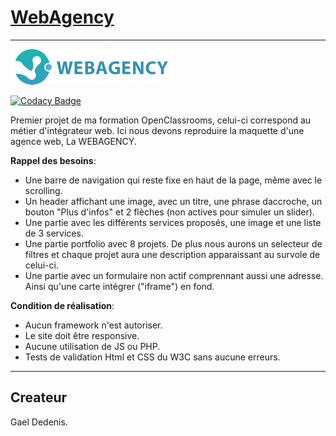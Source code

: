# [WebAgency](https://webagency.gael-dedenis.fr)
__________________________________________________________________________________________________________________________________________

![Logo WebAgency](images/logo.png)

[![Codacy Badge](https://api.codacy.com/project/badge/Grade/16f30834b048468b86299dd252774cdc)](https://www.codacy.com/manual/Gael-Dedenis/webagency?utm_source=github.com&amp;utm_medium=referral&amp;utm_content=Gael-Dedenis/webagency&amp;utm_campaign=Badge_Grade)

Premier projet de ma formation OpenClassrooms, celui-ci correspond au métier d'intégrateur web.
Ici nous devons reproduire la maquette d'une agence web, La WEBAGENCY.

**Rappel des besoins**:  
- Une barre de navigation qui reste fixe en haut de la page, même avec le scrolling.  
- Un header affichant une image, avec un titre, une phrase daccroche, un bouton "Plus d'infos" et 2 flèches (non actives pour simuler un slider).  
- Une partie avec les différents services proposés, une image et une liste de 3 services.  
- Une partie portfolio avec 8 projets. De plus nous aurons un selecteur de filtres et chaque projet aura une description apparaissant au survole de celui-ci.  
- Une partie avec un formulaire non actif comprennant aussi une adresse. Ainsi qu'une carte intégrer ("iframe") en fond.  

**Condition de réalisation**:
- Aucun framework n'est autoriser.  
- Le site doit être responsive.  
- Aucune utilisation de JS ou PHP.  
- Tests de validation Html et CSS du W3C sans aucune erreurs.  

__________________________________________________________________________________________________________________________________________

## Createur
Gael Dedenis.


